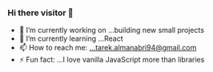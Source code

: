 ### Hi there visitor 👋

- 🔭 I’m currently working on ...building new small projects
- 🌱 I’m currently learning ...React
- 📫 How to reach me: ...tarek.almanabri94@gmail.com
- ⚡ Fun fact: ...I love vanilla JavaScript more than libraries 

